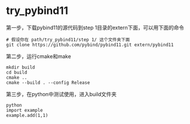 # try_pybind11

第一步，下载pybind11的源代码到step 1目录的extern下面，可以用下面的命令
```
# 假设你在 path/try_pybind11/step 1/ 这个文件夹下面
git clone https://github.com/pybind/pybind11.git extern/pybind11
```

第二步，运行cmake和make
```
mkdir build
cd build
cmake ..
cmake --build . --config Release
```


第三步，在python中测试使用，进入build文件夹
```
python
import example
example.add(1,1)
```
